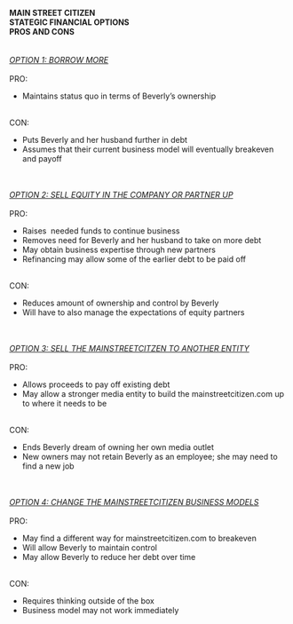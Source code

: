 <p><strong>MAIN STREET CITIZEN</strong><br><strong>STATEGIC FINANCIAL OPTIONS</strong><br><strong>PROS AND CONS</strong><br><br><br><em><span style="text-decoration: underline;">OPTION 1: BORROW MORE</span></em><br><br>PRO:</p>
<ul>
<li>Maintains status quo in terms of Beverly’s ownership</li>
</ul>
<p><br>CON:</p>
<ul>
<li>Puts Beverly and her husband further in debt</li>
<li>Assumes that their current business model will eventually breakeven and payoff</li>
</ul>
<p><br><br><em><span style="text-decoration: underline;">OPTION 2: SELL EQUITY IN THE COMPANY OR PARTNER UP</span></em><br><br>PRO:</p>
<ul>
<li>Raises&nbsp; needed funds to continue business</li>
<li>Removes need for Beverly and her husband to take on more debt</li>
<li>May obtain business expertise through new partners</li>
<li>Refinancing may allow some of the earlier debt to be paid off</li>
</ul>
<p><br>CON:</p>
<ul>
<li>Reduces amount of ownership and control by Beverly </li>
<li>Will have to also manage the expectations of equity partners</li>
</ul>
<p><br><br><em><span style="text-decoration: underline;">OPTION 3: SELL THE MAINSTREETCITZEN TO ANOTHER ENTITY</span></em><br><br>PRO:</p>
<ul>
<li>Allows proceeds to pay off existing debt</li>
<li>May allow a stronger media entity to build the mainstreetcitizen.com up to where it needs to be</li>
</ul>
<p><br>CON:</p>
<ul>
<li>Ends Beverly dream of owning her own media outlet</li>
<li>New owners may not retain Beverly as an employee; she may need to find a new job</li>
</ul>
<p><br>&nbsp;<br><em><span style="text-decoration: underline;">OPTION 4: CHANGE THE MAINSTREETCITIZEN BUSINESS MODELS</span></em><br><br>PRO:&nbsp;</p>
<ul>
<li>May find a different way for mainstreetcitizen.com to breakeven</li>
<li>Will allow Beverly to maintain control</li>
<li>May allow Beverly to reduce her debt over time</li>
</ul>
<p><br>CON:</p>
<ul>
<li>Requires thinking outside of the box</li>
<li>Business model may not work immediately</li>
</ul>